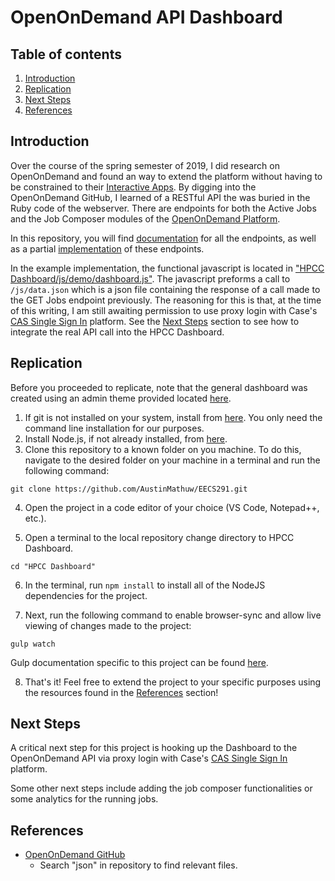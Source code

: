 # OpenOnDemand API Dashboard

## Table of contents
1. [Introduction](#intro)
2. [Replication](#replication)
3. [Next Steps](#next)
4. [References](#refs)

## Introduction <a name="intro"></a>

Over the course of the spring semester of 2019, I did research on OpenOnDemand and found an way to extend the platform without having to be constrained to their [Interactive Apps](https://osc.github.io/ood-documentation/master/app-development/interactive/setup.html). By digging into the OpenOnDemand GitHub, I learned of a RESTful API the was buried in the Ruby code of the webserver. There are endpoints for both the Active Jobs and the Job Composer modules of the [OpenOnDemand Platform](https://osc.github.io/ood-documentation/master/index.html).

In this repository, you will find [documentation](https://github.com/AustinMathuw/EECS291/blob/master/API%20Docs.md) for all the endpoints, as well as a partial [implementation](https://github.com/AustinMathuw/EECS291/tree/master/HPCC%20Dashboard) of these endpoints.

In the example implementation, the functional javascript is located in ["HPCC Dashboard/js/demo/dashboard.js"](https://github.com/AustinMathuw/EECS291/blob/master/HPCC%20Dashboard/js/demo/dashboard.js). The javascript preforms a call to `/js/data.json` which is a json file containing the response of a call made to the GET Jobs endpoint previously. The reasoning for this is that, at the time of this writing, I am still awaiting permission to use proxy login with Case's [CAS Single Sign In](https://case.edu/utech/help/knowledge-base/cwru-network-id-password/cas-single-sign-on-at-cwru-kba) platform. See the [Next Steps](#next) section to see how to integrate the real API call into the HPCC Dashboard.

## Replication <a name="replication"></a>

Before you proceeded to replicate, note that the general dashboard was created using an admin theme provided located [here](https://github.com/BlackrockDigital/startbootstrap-sb-admin-2).

1. If git is not installed on your system, install from [here](https://git-scm.com/downloads). You only need the command line installation for our purposes.
2. Install Node.js, if not already installed, from [here](https://nodejs.org/en/download/).
3. Clone this repository to a known folder on you machine. To do this, navigate to the desired folder on your machine in a terminal and run the following command: 

`git clone https://github.com/AustinMathuw/EECS291.git`

4. Open the project in a code editor of your choice (VS Code, Notepad++, etc.).

5. Open a terminal to the local repository change directory to HPCC Dashboard.

`cd "HPCC Dashboard"`

6. In the terminal, run `npm install` to install all of the NodeJS dependencies for the project.

7. Next, run the following command to enable browser-sync and allow live viewing of changes made to the project:

`gulp watch`

Gulp documentation specific to this project can be found [here](https://github.com/BlackrockDigital/startbootstrap-sb-admin-2#gulp-tasks).

8. That's it! Feel free to extend the project to your specific purposes using the resources found in the [References](#refs) section!

## Next Steps <a name="next"></a>

A critical next step for this project is hooking up the Dashboard to the OpenOnDemand API via proxy login with Case's [CAS Single Sign In](https://case.edu/utech/help/knowledge-base/cwru-network-id-password/cas-single-sign-on-at-cwru-kba) platform.

Some other next steps include adding the job composer functionalities or some analytics for the running jobs.

## References <a name="refs"></a>

- [OpenOnDemand GitHub](https://osc.github.io/ood-documentation/master/index.html)
  - Search "json" in repository to find relevant files.